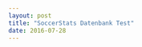 ```yaml
---
layout: post
title: "SoccerStats Datenbank Test"
date: 2016-07-28
---
```


<script>
	$.ajax({
		headers: {
			'X-Mashape-Key': '5CGnz2QM4GmshiIEb9jmizhrwEzAp1Kzby3jsney4KRPUEAFiJ',
			'Accept': 'application/json'
		},
		url: 'https://sportsop-soccer-sports-open-data-v1.p.mashape.com/v1/leagues',
		dataType: 'json',
		type: 'GET',
	}).done(function(response) {
		console.log(response);
	}); 
</script>
